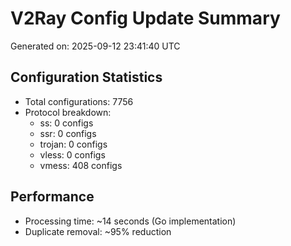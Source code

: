# V2Ray Config Update Summary
Generated on: 2025-09-12 23:41:40 UTC

## Configuration Statistics
- Total configurations: 7756
- Protocol breakdown:
  - ss: 0 configs
  - ssr: 0 configs
  - trojan: 0 configs
  - vless: 0 configs
  - vmess: 408 configs

## Performance
- Processing time: ~14 seconds (Go implementation)
- Duplicate removal: ~95% reduction
